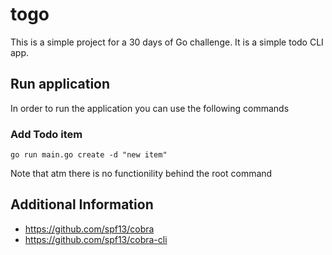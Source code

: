 # togo

This is a simple project for a 30 days of Go challenge. It is a simple todo CLI app. 

## Run application 

In order to run the application you can use the following commands

### Add Todo item

```
go run main.go create -d "new item"
```

Note that atm there is no functionility behind the root command

## Additional Information
* https://github.com/spf13/cobra 
* https://github.com/spf13/cobra-cli